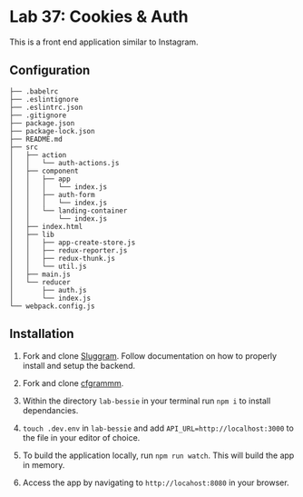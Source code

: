 # Lab 37: Cookies & Auth
This is a front end application similar to Instagram.

## Configuration
```
├── .babelrc
├── .eslintignore
├── .eslintrc.json
├── .gitignore
├── package.json
├── package-lock.json
├── README.md
├── src
│   ├── action
│   │   └── auth-actions.js
│   ├── component
│   │   ├── app
│   │   │   └── index.js
│   │   ├── auth-form
│   │   │   └── index.js
│   │   └── landing-container
│   │       └── index.js
│   ├── index.html
│   ├── lib
│   │   ├── app-create-store.js
│   │   ├── redux-reporter.js
│   │   ├── redux-thunk.js
│   │   └── util.js
│   ├── main.js
│   └── reducer
│       ├── auth.js
│       └── index.js
└── webpack.config.js
```

## Installation

1. Fork and clone [Sluggram](https://github.com/slugbyte/sluggram). Follow documentation on how to properly install and setup the backend.

2. Fork and clone [cfgrammm](https://github.com/bishang/37-cookies-and-auth).

3. Within the directory `lab-bessie` in your terminal run `npm i` to install dependancies.

4. `touch .dev.env` in `lab-bessie` and add `API_URL=http://localhost:3000` to the file in your editor of choice.

5. To build the application locally, run `npm run watch`. This will build the app in memory.

6. Access the app by navigating to `http://locahost:8080` in your browser.